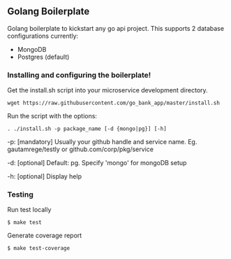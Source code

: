 ## Golang Boilerplate
Golang boilerplate to kickstart any go api project. This supports 2 database configurations currently:

* MongoDB
* Postgres (default)

### Installing and configuring the boilerplate!

Get the install.sh script into your microservice development directory.

```
wget https://raw.githubusercontent.com/go_bank_app/master/install.sh
```

Run the script with the options:

```
. ./install.sh -p package_name [-d {mongo|pg}] [-h]
```

-p: [mandatory] Usually your github handle and service name. Eg. gautamrege/testly or github.com/corp/pkg/service

-d:  [optional] Default: pg. Specify 'mongo' for mongoDB setup

-h:  [optional] Display help

### Testing

Run test locally
```
$ make test
```
Generate coverage report
```
$ make test-coverage
```
        